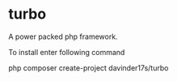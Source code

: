 turbo
=====

A power packed php framework.

To install enter following command

php composer create-project davinder17s/turbo

